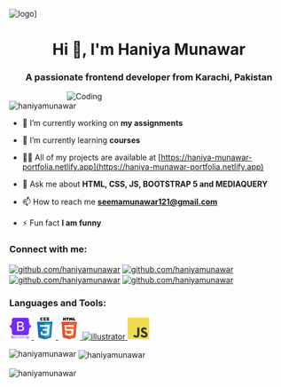 ![logo]([https://github.com/HaniyaMunawar/codewithhaniya/blob/main/HI%20I%E2%80%99M%20HANIYA.png)]
<h1 align="center">Hi 👋, I'm Haniya Munawar</h1>
<h3 align="center">A passionate frontend developer from Karachi, Pakistan</h3>
<img align="right"alt="Coding"width="400"src="https://camo.githubusercontent.com/f8561052d5519d5b219d3d02cdf56d0969d2cdab435e6739ba6b7cb26866f5fe/68747470733a2f2f6d69722d73332d63646e2d63662e626568616e63652e6e65742f70726f6a6563745f6d6f64756c65732f646973702f3630313031343131363737303437352e363036386265666634363430612e676966">

<p align="left"> <img src="https://komarev.com/ghpvc/?username=haniyamunawar&label=Profile%20views&color=0e75b6&style=flat" alt="haniyamunawar" /> </p>

- 🔭 I’m currently working on **my assignments**

- 🌱 I’m currently learning **courses**

- 👨‍💻 All of my projects are available at [https://haniya-munawar-portfolia.netlify.app](https://haniya-munawar-portfolia.netlify.app)

- 💬 Ask me about **HTML, CSS, JS, BOOTSTRAP 5 and MEDIAQUERY**

- 📫 How to reach me **seemamunawar121@gmail.com**

- ⚡ Fun fact **I am funny**

<h3 align="left">Connect with me:</h3>
<p align="left">
<a href="https://linkedin.com/in/github.com/haniyamunawar" target="blank"><img align="center" src="https://raw.githubusercontent.com/rahuldkjain/github-profile-readme-generator/master/src/images/icons/Social/linked-in-alt.svg" alt="github.com/haniyamunawar" height="30" width="40" /></a>
<a href="https://fb.com/github.com/haniyamunawar" target="blank"><img align="center" src="https://raw.githubusercontent.com/rahuldkjain/github-profile-readme-generator/master/src/images/icons/Social/facebook.svg" alt="github.com/haniyamunawar" height="30" width="40" /></a>
<a href="https://instagram.com/github.com/haniyamunawar" target="blank"><img align="center" src="https://raw.githubusercontent.com/rahuldkjain/github-profile-readme-generator/master/src/images/icons/Social/instagram.svg" alt="github.com/haniyamunawar" height="30" width="40" /></a>
<a href="https://www.youtube.com/c/github.com/haniyamunawar" target="blank"><img align="center" src="https://raw.githubusercontent.com/rahuldkjain/github-profile-readme-generator/master/src/images/icons/Social/youtube.svg" alt="github.com/haniyamunawar" height="30" width="40" /></a>
</p>

<h3 align="left">Languages and Tools:</h3>
<p align="left"> <a href="https://getbootstrap.com" target="_blank" rel="noreferrer"> <img src="https://raw.githubusercontent.com/devicons/devicon/master/icons/bootstrap/bootstrap-plain-wordmark.svg" alt="bootstrap" width="40" height="40"/> </a> <a href="https://www.w3schools.com/css/" target="_blank" rel="noreferrer"> <img src="https://raw.githubusercontent.com/devicons/devicon/master/icons/css3/css3-original-wordmark.svg" alt="css3" width="40" height="40"/> </a> <a href="https://www.w3.org/html/" target="_blank" rel="noreferrer"> <img src="https://raw.githubusercontent.com/devicons/devicon/master/icons/html5/html5-original-wordmark.svg" alt="html5" width="40" height="40"/> </a> <a href="https://www.adobe.com/in/products/illustrator.html" target="_blank" rel="noreferrer"> <img src="https://www.vectorlogo.zone/logos/adobe_illustrator/adobe_illustrator-icon.svg" alt="illustrator" width="40" height="40"/> </a> <a href="https://developer.mozilla.org/en-US/docs/Web/JavaScript" target="_blank" rel="noreferrer"> <img src="https://raw.githubusercontent.com/devicons/devicon/master/icons/javascript/javascript-original.svg" alt="javascript" width="40" height="40"/> </a> </p>

<p><img align="left" src="https://github-readme-stats.vercel.app/api/top-langs?username=haniyamunawar&show_icons=true&locale=en&layout=compact" alt="haniyamunawar" /></p>

<p>&nbsp;<img align="center" src="https://github-readme-stats.vercel.app/api?username=haniyamunawar&show_icons=true&locale=en" alt="haniyamunawar" /></p>

<p><img align="center" src="https://github-readme-streak-stats.herokuapp.com/?user=haniyamunawar&" alt="haniyamunawar" /></p>
